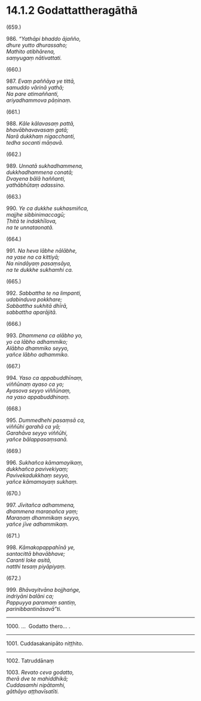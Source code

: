 # 14.1.2 Godattattheragāthā

(659.)

986\. _“Yathāpi bhaddo ājañño,_  
_dhure yutto dhurassaho;_  
_Mathito atibhārena,_  
_saṃyugaṃ nātivattati._  

(660.)

987\. _Evaṃ paññāya ye tittā,_  
_samuddo vārinā yathā;_  
_Na pare atimaññanti,_  
_ariyadhammova pāṇinaṃ._  

(661.)

988\. _Kāle kālavasaṃ pattā,_  
_bhavābhavavasaṃ gatā;_  
_Narā dukkhaṃ nigacchanti,_  
_tedha socanti māṇavā._  

(662.)

989\. _Unnatā sukhadhammena,_  
_dukkhadhammena conatā;_  
_Dvayena bālā haññanti,_  
_yathābhūtaṃ adassino._  

(663.)

990\. _Ye ca dukkhe sukhasmiñca,_  
_majjhe sibbinimaccagū;_  
_Ṭhitā te indakhīlova,_  
_na te unnataonatā._  

(664.)

991\. _Na heva lābhe nālābhe,_  
_na yase na ca kittiyā;_  
_Na nindāyaṃ pasaṃsāya,_  
_na te dukkhe sukhamhi ca._  

(665.)

992\. _Sabbattha te na limpanti,_  
_udabinduva pokkhare;_  
_Sabbattha sukhitā dhīrā,_  
_sabbattha aparājitā._  

(666.)

993\. _Dhammena ca alābho yo,_  
_yo ca lābho adhammiko;_  
_Alābho dhammiko seyyo,_  
_yañce lābho adhammiko._  

(667.)

994\. _Yaso ca appabuddhīnaṃ,_  
_viññūnaṃ ayaso ca yo;_  
_Ayasova seyyo viññūnaṃ,_  
_na yaso appabuddhinaṃ._  

(668.)

995\. _Dummedhehi pasaṃsā ca,_  
_viññūhi garahā ca yā;_  
_Garahāva seyyo viññūhi,_  
_yañce bālappasaṃsanā._  

(669.)

996\. _Sukhañca kāmamayikaṃ,_  
_dukkhañca pavivekiyaṃ;_  
_Pavivekadukkhaṃ seyyo,_  
_yañce kāmamayaṃ sukhaṃ._  

(670.)

997\. _Jīvitañca adhammena,_  
_dhammena maraṇañca yaṃ;_  
_Maraṇaṃ dhammikaṃ seyyo,_  
_yañce jīve adhammikaṃ._  

(671.)

998\. _Kāmakopappahīnā ye,_  
_santacittā bhavābhave;_  
_Caranti loke asitā,_  
_natthi tesaṃ piyāpiyaṃ._  

(672.)

999\. _Bhāvayitvāna bojjhaṅge,_  
_indriyāni balāni ca;_  
_Pappuyya paramaṃ santiṃ,_  
_parinibbantināsavā”ti._  

---

1000\. …  Godatto thero… .

---

1001\. Cuddasakanipāto niṭṭhito.

---

1002\. Tatruddānaṃ

1003\. _Revato ceva godatto,_  
_therā dve te mahiddhikā;_  
_Cuddasamhi nipātamhi,_  
_gāthāyo aṭṭhavīsatīti._
